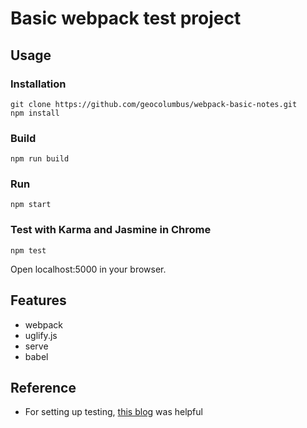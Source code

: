 # Basic webpack test project

## Usage

### Installation
```
git clone https://github.com/geocolumbus/webpack-basic-notes.git
npm install
```

### Build
```
npm run build
```

### Run
```
npm start
```

### Test with Karma and Jasmine in Chrome

```
npm test
```

Open localhost:5000 in your browser.

## Features

* webpack
* uglify.js
* serve
* babel

## Reference

* For setting up testing, [this blog](http://www.thinksincode.com/2016/07/07/karma-jasmine-webpack.html) was helpful
